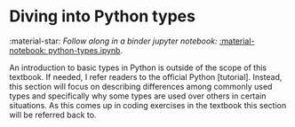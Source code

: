 ---
---

# Diving into Python types


:material-star: *Follow along in a binder jupyter notebook:*
[:material-notebook: python-types.ipynb](https://mybinder.org/v2/gh/eaton-lab/hack-the-planet/HEAD?filepath=notebooks/python-types.ipynb).

An introduction to basic types in Python is outside of the scope of this
textbook. If needed, I refer readers to the official Python [tutorial].
Instead, this section will focus on describing differences among 
commonly used types and specifically why some types are used over others
in certain situations. As this comes up in coding exercises in the 
textbook this section will be referred back to.


